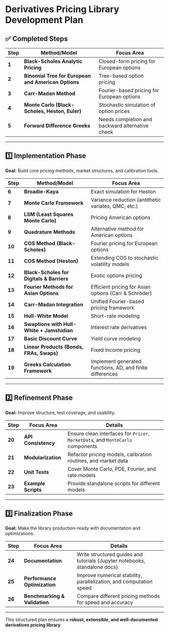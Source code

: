 # Derivatives Pricing Library Development Plan

## ✅ Completed Steps
| Step  | Method/Model | Focus Area |
|-------|-------------|------------|
| **1**  | **Black-Scholes Analytic Pricing** | Closed-form pricing for European options |
| **2**  | **Binomial Tree for European and American Options** | Tree-based option pricing |
| **3**  | **Carr-Madan Method** | Fourier-based pricing for European options |
| **4**  | **Monte Carlo (Black-Scholes, Heston, Euler)** | Stochastic simulation of option prices |
| **5**  | **Forward Difference Greeks** | Needs completion and backward alternative check |

---

## 1️⃣ Implementation Phase
**Goal:** Build core pricing methods, market structures, and calibration tools.

| Step  | Method/Model | Focus Area |
|-------|-------------|------------|
| **6**  | **Broadie-Kaya** | Exact simulation for Heston |
| **7**  | **Monte Carlo Framework** | Variance reduction (antithetic variates, QMC, etc.) |
| **8**  | **LSM (Least Squares Monte Carlo)** | Pricing American options |
| **9**  | **Quadrature Methods** | Alternative method for American options |
| **10** | **COS Method (Black-Scholes)** | Fourier pricing for European options |
| **11** | **COS Method (Heston)** | Extending COS to stochastic volatility models |
| **12** | **Black-Scholes for Digitals & Barriers** | Exotic options pricing |
| **13** | **Fourier Methods for Asian Options** | Efficient pricing for Asian options (Carr & Schröder) |
| **14** | **Carr-Madan Integration** | Unified Fourier-based pricing framework |
| **15** | **Hull-White Model** | Short-rate modeling |
| **16** | **Swaptions with Hull-White + Jamshidian** | Interest rate derivatives |
| **17** | **Basic Discount Curve** | Yield curve modeling |
| **18** | **Linear Products (Bonds, FRAs, Swaps)** | Fixed income pricing |
| **19** | **Greeks Calculation Framework** | Implement generated functions, AD, and finite differences |

---

## 2️⃣ Refinement Phase
**Goal:** Improve structure, test coverage, and usability.

| Step  | Focus Area | Details |
|-------|-----------|---------|
| **20** | **API Consistency** | Ensure clean interfaces for `Pricer`, `MarketData`, and `MonteCarlo` components |
| **21** | **Modularization** | Refactor pricing models, calibration routines, and market data |
| **22** | **Unit Tests** | Cover Monte Carlo, PDE, Fourier, and rate models |
| **23** | **Example Scripts** | Provide standalone scripts for different models |

---

## 3️⃣ Finalization Phase
**Goal:** Make the library production-ready with documentation and optimizations.

| Step  | Focus Area | Details |
|-------|-----------|---------|
| **24** | **Documentation** | Write structured guides and tutorials (Jupyter notebooks, standalone docs) |
| **25** | **Performance Optimization** | Improve numerical stability, parallelization, and computation speed |
| **26** | **Benchmarking & Validation** | Compare different pricing methods for speed and accuracy |

---

This structured plan ensures a **robust, extensible, and well-documented derivatives pricing library**.
